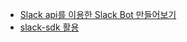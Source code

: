 - [Slack api를 이용한 Slack Bot 만들어보기](https://velog.io/@___pepper/Slack-bot-Slack-api%EB%A5%BC-%EC%9D%B4%EC%9A%A9%ED%95%9CSlack-Bot-%EB%A7%8C%EB%93%A4%EC%96%B4%EB%B3%B4%EA%B8%B0)
- [slack-sdk 활용](https://velog.io/@___pepper/Slack-bot-slack-sdk)